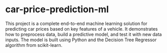 # car-price-prediction-ml
This project is a complete end-to-end machine learning solution for predicting car prices based on key features of a vehicle. It demonstrates how to preprocess data, build a predictive model, and test it with new data inputs. The model is built using Python and the Decision Tree Regressor algorithm from scikit-learn.
